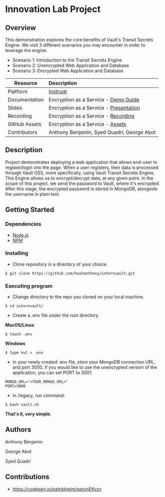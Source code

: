 # Innovation Lab Project

## Overview

This demonstration explores the core benefits of Vault's Transit Secrets Engine. We visit 3 different scenarios you may encounter in order to leverage the engine. 

- Scenario 1: Introduction to the Transit Secrets Engine
- Scenario 2: Unencrypted Web Application and Database
- Scenario 3: Encrypted Web Application and Database

| Resource | Description |
|----------|:------------|
| Platform | [Instruqt][1] |
| Documentation | Encryption as a Service - [Demo Guide][2] |
| Slides | Encryption as a Service - [Presentation][3] |
| Recording | Encryption as a Service - [Recording][4] |
| GitHub Assets | Encryption as a Service - [Assets][5] |
| Contributors | Anthony Benjamin, Syed Quadri, George Abot |


## Description

Project demonstrates deploying a web application that allows end-user to register/login into the page. When a user registers, their data is processed through Vault OSS, more specifically, using Vault Transit Secrets Engine. This Engine allows us to encrypt/decrypt data, at any given point. In the scope of this project, we send the password to Vault, where it's encrypted. After this stage, the encrypted password is stored in MongoDB, alongside the username in plain text. 

## Getting Started

### Dependencies

* [Node.js](https://nodejs.dev/download)
* [NPM](https://docs.npmjs.com/downloading-and-installing-node-js-and-npm)

### Installing

* Clone repository in a directory of your choice.
```
$ git clone https://github.com/hashanthony/internvault.git
```

### Executing program

* Change directory to the repo you cloned on your local machine.
```
$ cd internvault/
```

* Create a .env file under the root directory.

**MacOS/Linux**
```
$ touch .env
```

**Windows**
```
$ type nul > .env
``` 

* In your newly created .env file, store your MongoDB connection URL, and port 3000. If you would like to use the unencrypted version of the application, you can set PORT to 3001.
```
MONGO_URL="<YOUR_MONGO_URL>"
PORT=3000
```

* In /legacy, run command:
```
$ bash vault.sh
```
**That's it, very simple.**

## Authors

Anthony Benjamin

George Abot

Syed Quadri

## Contributions
* https://codepen.io/patrikhjelm/pen/nEKvzv

[1]: <https://play.instruqt.com/hashicorp/tracks/encryption-as-a-service> "Encyption as a Service - Instruqt Track"
[2]: <https://docs.google.com/document/d/1XFHnyoIBxCUC6yKq2lDr9hai8B6-dfNjGhQVweu9YmY/edit?usp=sharing> "Encryption as a Service - Vault Transit Secrets Engine Documentation"
[3]: <https://docs.google.com/presentation/d/1DhUmu_bh32tohvc_ON33MY_yEOKnE_jE8KRcvUYfJQA/edit?usp=sharing> "Encryption as a Service - Vault Transit Secrets Engine Presentation"
[4]: <TBD> "Encryption as a Service - Video Walkthrough"
[5]: <TBD> "ENcryption as a Service - Assets"
[6]: <https://hashicorp.wufoo.com/forms/field-requests-products-assets> "Field Request form"
[7]: <https://hashicorp.slack.com/archives/CGYB4R3NX> "proj-instruct"